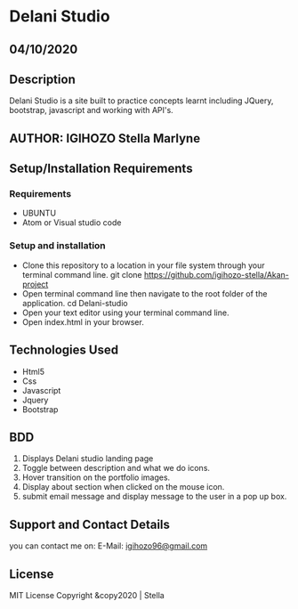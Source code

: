 # Delani Studio
## 04/10/2020
## Description
Delani Studio is a site built to practice concepts learnt including JQuery, bootstrap, javascript and working with API's. 
## AUTHOR: IGIHOZO Stella Marlyne
## Setup/Installation Requirements
### Requirements
- UBUNTU
- Atom or Visual studio code
### Setup and installation
- Clone this repository to a location in your file system through your terminal command line. git clone https://github.com/igihozo-stella/Akan-project
- Open terminal command line then navigate to the root folder of the application. cd Delani-studio
- Open your text editor using your terminal command line.
- Open index.html in your browser.
## Technologies Used
- Html5
- Css
- Javascript
- Jquery
- Bootstrap
## BDD
1. Displays Delani studio landing page
2. Toggle between description and what we do icons.
3. Hover transition on the portfolio images.
4. Display about section when clicked on the mouse icon.
5. submit email message and display message to the user in a pop up box.
## Support and Contact Details
you can contact me on: 
E-Mail: igihozo96@gmail.com
## License
MIT License
Copyright &copy2020 | Stella